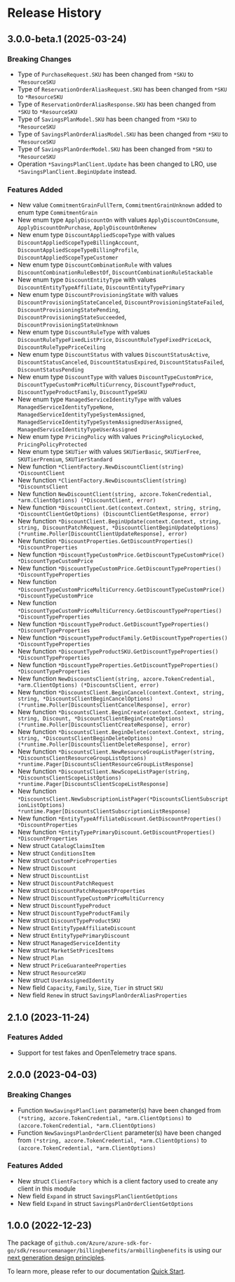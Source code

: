 # Release History

## 3.0.0-beta.1 (2025-03-24)
### Breaking Changes

- Type of `PurchaseRequest.SKU` has been changed from `*SKU` to `*ResourceSKU`
- Type of `ReservationOrderAliasRequest.SKU` has been changed from `*SKU` to `*ResourceSKU`
- Type of `ReservationOrderAliasResponse.SKU` has been changed from `*SKU` to `*ResourceSKU`
- Type of `SavingsPlanModel.SKU` has been changed from `*SKU` to `*ResourceSKU`
- Type of `SavingsPlanOrderAliasModel.SKU` has been changed from `*SKU` to `*ResourceSKU`
- Type of `SavingsPlanOrderModel.SKU` has been changed from `*SKU` to `*ResourceSKU`
- Operation `*SavingsPlanClient.Update` has been changed to LRO, use `*SavingsPlanClient.BeginUpdate` instead.

### Features Added

- New value `CommitmentGrainFullTerm`, `CommitmentGrainUnknown` added to enum type `CommitmentGrain`
- New enum type `ApplyDiscountOn` with values `ApplyDiscountOnConsume`, `ApplyDiscountOnPurchase`, `ApplyDiscountOnRenew`
- New enum type `DiscountAppliedScopeType` with values `DiscountAppliedScopeTypeBillingAccount`, `DiscountAppliedScopeTypeBillingProfile`, `DiscountAppliedScopeTypeCustomer`
- New enum type `DiscountCombinationRule` with values `DiscountCombinationRuleBestOf`, `DiscountCombinationRuleStackable`
- New enum type `DiscountEntityType` with values `DiscountEntityTypeAffiliate`, `DiscountEntityTypePrimary`
- New enum type `DiscountProvisioningState` with values `DiscountProvisioningStateCanceled`, `DiscountProvisioningStateFailed`, `DiscountProvisioningStatePending`, `DiscountProvisioningStateSucceeded`, `DiscountProvisioningStateUnknown`
- New enum type `DiscountRuleType` with values `DiscountRuleTypeFixedListPrice`, `DiscountRuleTypeFixedPriceLock`, `DiscountRuleTypePriceCeiling`
- New enum type `DiscountStatus` with values `DiscountStatusActive`, `DiscountStatusCanceled`, `DiscountStatusExpired`, `DiscountStatusFailed`, `DiscountStatusPending`
- New enum type `DiscountType` with values `DiscountTypeCustomPrice`, `DiscountTypeCustomPriceMultiCurrency`, `DiscountTypeProduct`, `DiscountTypeProductFamily`, `DiscountTypeSKU`
- New enum type `ManagedServiceIdentityType` with values `ManagedServiceIdentityTypeNone`, `ManagedServiceIdentityTypeSystemAssigned`, `ManagedServiceIdentityTypeSystemAssignedUserAssigned`, `ManagedServiceIdentityTypeUserAssigned`
- New enum type `PricingPolicy` with values `PricingPolicyLocked`, `PricingPolicyProtected`
- New enum type `SKUTier` with values `SKUTierBasic`, `SKUTierFree`, `SKUTierPremium`, `SKUTierStandard`
- New function `*ClientFactory.NewDiscountClient(string) *DiscountClient`
- New function `*ClientFactory.NewDiscountsClient(string) *DiscountsClient`
- New function `NewDiscountClient(string, azcore.TokenCredential, *arm.ClientOptions) (*DiscountClient, error)`
- New function `*DiscountClient.Get(context.Context, string, string, *DiscountClientGetOptions) (DiscountClientGetResponse, error)`
- New function `*DiscountClient.BeginUpdate(context.Context, string, string, DiscountPatchRequest, *DiscountClientBeginUpdateOptions) (*runtime.Poller[DiscountClientUpdateResponse], error)`
- New function `*DiscountProperties.GetDiscountProperties() *DiscountProperties`
- New function `*DiscountTypeCustomPrice.GetDiscountTypeCustomPrice() *DiscountTypeCustomPrice`
- New function `*DiscountTypeCustomPrice.GetDiscountTypeProperties() *DiscountTypeProperties`
- New function `*DiscountTypeCustomPriceMultiCurrency.GetDiscountTypeCustomPrice() *DiscountTypeCustomPrice`
- New function `*DiscountTypeCustomPriceMultiCurrency.GetDiscountTypeProperties() *DiscountTypeProperties`
- New function `*DiscountTypeProduct.GetDiscountTypeProperties() *DiscountTypeProperties`
- New function `*DiscountTypeProductFamily.GetDiscountTypeProperties() *DiscountTypeProperties`
- New function `*DiscountTypeProductSKU.GetDiscountTypeProperties() *DiscountTypeProperties`
- New function `*DiscountTypeProperties.GetDiscountTypeProperties() *DiscountTypeProperties`
- New function `NewDiscountsClient(string, azcore.TokenCredential, *arm.ClientOptions) (*DiscountsClient, error)`
- New function `*DiscountsClient.BeginCancel(context.Context, string, string, *DiscountsClientBeginCancelOptions) (*runtime.Poller[DiscountsClientCancelResponse], error)`
- New function `*DiscountsClient.BeginCreate(context.Context, string, string, Discount, *DiscountsClientBeginCreateOptions) (*runtime.Poller[DiscountsClientCreateResponse], error)`
- New function `*DiscountsClient.BeginDelete(context.Context, string, string, *DiscountsClientBeginDeleteOptions) (*runtime.Poller[DiscountsClientDeleteResponse], error)`
- New function `*DiscountsClient.NewResourceGroupListPager(string, *DiscountsClientResourceGroupListOptions) *runtime.Pager[DiscountsClientResourceGroupListResponse]`
- New function `*DiscountsClient.NewScopeListPager(string, *DiscountsClientScopeListOptions) *runtime.Pager[DiscountsClientScopeListResponse]`
- New function `*DiscountsClient.NewSubscriptionListPager(*DiscountsClientSubscriptionListOptions) *runtime.Pager[DiscountsClientSubscriptionListResponse]`
- New function `*EntityTypeAffiliateDiscount.GetDiscountProperties() *DiscountProperties`
- New function `*EntityTypePrimaryDiscount.GetDiscountProperties() *DiscountProperties`
- New struct `CatalogClaimsItem`
- New struct `ConditionsItem`
- New struct `CustomPriceProperties`
- New struct `Discount`
- New struct `DiscountList`
- New struct `DiscountPatchRequest`
- New struct `DiscountPatchRequestProperties`
- New struct `DiscountTypeCustomPriceMultiCurrency`
- New struct `DiscountTypeProduct`
- New struct `DiscountTypeProductFamily`
- New struct `DiscountTypeProductSKU`
- New struct `EntityTypeAffiliateDiscount`
- New struct `EntityTypePrimaryDiscount`
- New struct `ManagedServiceIdentity`
- New struct `MarketSetPricesItems`
- New struct `Plan`
- New struct `PriceGuaranteeProperties`
- New struct `ResourceSKU`
- New struct `UserAssignedIdentity`
- New field `Capacity`, `Family`, `Size`, `Tier` in struct `SKU`
- New field `Renew` in struct `SavingsPlanOrderAliasProperties`


## 2.1.0 (2023-11-24)
### Features Added

- Support for test fakes and OpenTelemetry trace spans.


## 2.0.0 (2023-04-03)
### Breaking Changes

- Function `NewSavingsPlanClient` parameter(s) have been changed from `(*string, azcore.TokenCredential, *arm.ClientOptions)` to `(azcore.TokenCredential, *arm.ClientOptions)`
- Function `NewSavingsPlanOrderClient` parameter(s) have been changed from `(*string, azcore.TokenCredential, *arm.ClientOptions)` to `(azcore.TokenCredential, *arm.ClientOptions)`

### Features Added

- New struct `ClientFactory` which is a client factory used to create any client in this module
- New field `Expand` in struct `SavingsPlanClientGetOptions`
- New field `Expand` in struct `SavingsPlanOrderClientGetOptions`


## 1.0.0 (2022-12-23)

The package of `github.com/Azure/azure-sdk-for-go/sdk/resourcemanager/billingbenefits/armbillingbenefits` is using our [next generation design principles](https://azure.github.io/azure-sdk/general_introduction.html).

To learn more, please refer to our documentation [Quick Start](https://aka.ms/azsdk/go/mgmt).